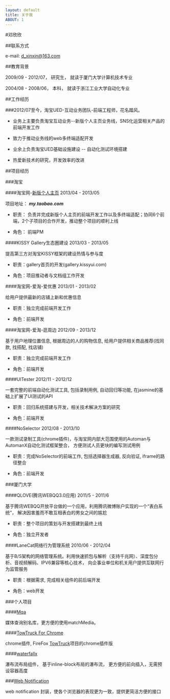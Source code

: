 ```yaml
---
layout: default
title: 关于我
ABOUT: 1
---
```


#邓欣欣

##联系方式

e-mail: d_xinxin@163.com


##教育背景

2009/09 - 2012/07， 研究生， 就读于厦门大学计算机技术专业

2004/08 - 2008/06， 本科， 就读于浙江工业大学自动化专业

##工作经历


###2012/07至今，淘宝UED-互动业务团队-前端工程师，花名踏风。


* 业务上主要负责淘宝互动业务--新版个人主页业务线，SNS化运营相关产品的前端开发工作

* 致力于推动业务线的web多终端适配开发

* 业余上负责淘宝UED基础设施建设 -- 自动化测试环境搭建

* 热爱新技术的研究，开发效率的改进

##项目经历


###淘宝


####淘宝网-[新版个人主页](http://my.taobao.com) 2013/04 - 2013/05

项目地址： ***my.taobao.com***

* 职责： 负责并完成新版个人主页的前端开发工作以及多终端适配；协同6个前端，2个子项目的合作开发，推动整个项目的顺利上线

* 角色： 前端PM


####KISSY Gallery生态圈建设 2013/03 - 2013/05

提高第三方对淘宝KISSY框架的建设热情与参与度

* 职责：gallery首页的开发(gallery.kissyui.com)

* 角色：项目推动者与文档组工作开发


####淘宝网-爱淘-爱优惠  2013/01 - 2013/02

给用户提供最新的店铺上新和优惠信息

* 职责：独立完成前端开发工作

* 角色：前端开发


####淘宝网-爱淘-逛周边  2012/09 - 2013/12

基于用户地理位置信息, 根据周边的人的购物信息, 给用户提供相关商品推荐(找同款, 找搭配, 找店铺)

* 职责：独立完成前端开发工作

* 角色：前端开发


####UITester 2012/11 - 2012/12

一套完整的前端自动化测试工具, 包括录制用例, 自动回归等功能, 在jasmine的基础上扩展了UI测试的API

* 职责：回归系统搭建与开发，相关技术解决方案的研究

* 角色：前端开发


####NoSelector 2012/08 - 2013/10

一款测试录制工具(chrome插件)，与淘宝网内部大范围使用的Automan与AutomanX自动化测试框架整合，
方便测试人员更块的编写测试用例

* 职责：完成NoSelector的前端工作, 包括选择器生成器, 反向验证, iframe的路径整合

* 角色：前端开发


###厦门大学

####QLOVE(腾讯WEBQQ3.0应用) 2011/5 - 2011/6

基于腾讯WEBQQ开放平台做的一个应用，利用腾讯微博账户实现的一个“表白系统”，
解决因害羞而不敢互相表白的男女之间的尴尬

* 职责：整个项目的策划与开发搭建到最终上线

* 角色：独立开发者


####LaneCat网络行为管理系统 2010/06 - 2012/04

基于B/S架构的网络管理系统。利用快速抓包与解析（支持千兆网）、深度包分析、音视频解码、IPV6兼容等核心技术，
向企事业单位和机关用户提供互联网行为监管服务

* 职责：根据需求, 完成相关组件的前后端开发

* 角色：web开发


###个人项目

####[Mqa](https://github.com/Exodia/mqa)

媒体查询别名库，更方便的使用matchMedia。


####[TowTruck For Chrome](https://github.com/Exodia/chrome-ext/tree/master/tow)

chrome插件, FireFox [TowTruck](http://towtruck.mozillalabs.com/)项目的chrome插件版


####[waterfallx](https://github.com/Exodia/waterfallx)

瀑布流布局组件， 基于inline-block布局的瀑布流， 更方便的前向插入，无需预设容器高度


###[Web Notification](https://github.com/Exodia/notification)

web notification 封装，使各个浏览器的表现更为一致，提供更简洁方便的接口









